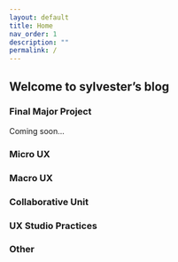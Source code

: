 ```yaml
---
layout: default
title: Home
nav_order: 1
description: ""
permalink: /
---
```


## Welcome to sylvester’s blog
### Final Major Project
Coming soon...

### Micro UX

### Macro UX

### Collaborative Unit

### UX Studio Practices

### Other
